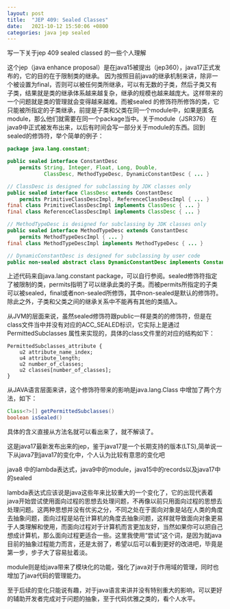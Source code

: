 ```yaml
---
layout: post
title:  "JEP 409: Sealed Classes"
date:   2021-10-12 15:50:06 +0800
categories: java jep sealed
---
```


写一下关于jep 409 sealed classed 的一些个人理解

这个jep（java enhance proposal）是在java15被提出（jep360），java17正式发布的，它的目的在于限制类的继承。
因为按照目前java的继承机制来讲，除非一个被设置为final，否则可以被任何类所继承，可以有无数的子类，然后子类又有子类，结果就是类的继承体系越来越复杂，继承的规模也越来越庞大。这样带来的一个问题就是类的管理就会变得越来越难。而被sealed 的修饰符所修饰的类，它只能被所指定的子类继承，前提是子类和父类在同一个module中，如果是匿名module，那么他们就需要在同一个package当中。关于module（JSR376） 在java9中正式被发布出来，以后有时间会写一部分关于module的东西。回到sealed的修饰符，举个简单的例子：

```java
package java.lang.constant;

public sealed interface ConstantDesc
    permits String, Integer, Float, Long, Double,
            ClassDesc, MethodTypeDesc, DynamicConstantDesc { ... }

// ClassDesc is designed for subclassing by JDK classes only
public sealed interface ClassDesc extends ConstantDesc
    permits PrimitiveClassDescImpl, ReferenceClassDescImpl { ... }
final class PrimitiveClassDescImpl implements ClassDesc { ... }
final class ReferenceClassDescImpl implements ClassDesc { ... } 

// MethodTypeDesc is designed for subclassing by JDK classes only
public sealed interface MethodTypeDesc extends ConstantDesc
    permits MethodTypeDescImpl { ... }
final class MethodTypeDescImpl implements MethodTypeDesc { ... }

// DynamicConstantDesc is designed for subclassing by user code
public non-sealed abstract class DynamicConstantDesc implements ConstantDesc { ... }
```
上述代码来自java.lang.constant package，可以自行参阅。sealed修饰符指定了被限制的类，permits指明了可以继承此类的子类。而被permits所指定的子类可以被sealed，final或者non-sealed所修饰，其中non-sealed是默认的修饰符。除此之外，子类和父类之间的继承关系中不能再有其他的类插入。

从JVM的层面来说，虽然sealed修饰符跟public一样是类的的修饰符，但是在class文件当中并没有对应的ACC_SEALED标识，它实际上是通过PermittedSubclasses 属性来实现的，具体的class文件里的对应的结构如下：
``` class
PermittedSubclasses_attribute {
    u2 attribute_name_index;
    u4 attribute_length;
    u2 number_of_classes;
    u2 classes[number_of_classes];
}
```

从JAVA语言层面来讲，这个修饰符带来的影响是java.lang.Class 中增加了两个方法，如下：
```java
Class<?>[] getPermittedSubclasses()
boolean isSealed()
```
具体的含义直接从方法名就可以看出来了，就不解读了。


这是java17最新发布出来的jep，鉴于java17是一个长期支持的版本(LTS),简单说一下从java7到java17的变化中，个人认为比较有意思的变化吧

java8 中的lambda表达式，java9中的module，java15中的records以及java17中的sealed

lambda表达式应该说是java这些年来比较重大的一个变化了，它的出现代表着java开始尝试使用面向过程的思想去处理问题，不再像以前只用面向过程的思想去处理问题。这两种思想并没有优劣之分，不同之处在于面向对象是站在人类的角度去抽象问题，面向过程是站在计算机的角度去抽象问题，这样就导致面向对象更易于人类理解和使用，而面向过程对于计算机而言更加友好，当然如果你可以把自己想成计算机，那么面向过程更适合一些。这里我使用“尝试”这个词，是因为就java目前的抽象过程能力而言，还是太弱了，希望以后可以看到更好的改进吧，毕竟是第一步，步子大了容易扯着淡。

module则是给java带来了模块化的功能，强化了java对于作用域的管理，同时也增加了java代码的管理能力。

至于后续的变化只能说有趣，对于java语言来讲并没有特别重大的影响，可以更好的辅助开发者完成对于问题的抽象，至于代码优雅之类的，看个人水平。